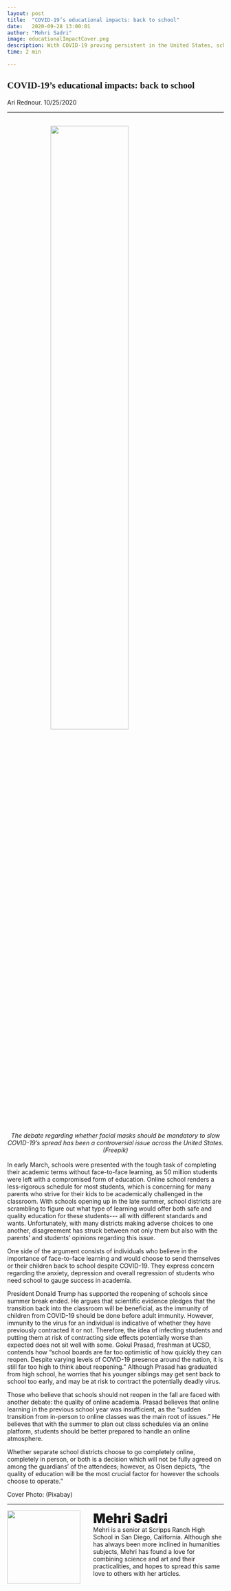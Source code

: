 ```yaml
---
layout: post
title:  "COVID-19’s educational impacts: back to school"
date:   2020-09-28 13:00:01
author: "Mehri Sadri"
image: educationalImpactCover.png
description: With COVID-19 proving persistent in the United States, school districts across the country are left with the tough decision on how to gauge their fall school semesters; whether they be fully online, fully in-school or a hybrid of both.
time: 2 min

---
```

<h2 style="font-family: Ergonomique Bold">COVID-19’s educational impacts: back to school</h2>
Ari Rednour. 10/25/2020
<hr>

<br>
<img src="{{ site.baseurl }}/images/blogs/2020/september/educationalImpactOne.png" width="60%" style="display: block; margin: 0 auto"/>  
<center><i>The debate regarding whether facial masks should be mandatory to slow COVID-19’s spread has been a controversial issue across the United States. (Freepik)</i></center>
<br>
In early March, schools were presented with the tough task of completing their academic terms without face-to-face learning, as 50 million students were left with a compromised form of education. Online school renders a less-rigorous schedule for most students, which is concerning for many parents who strive for their kids to be academically challenged in the classroom. With schools opening up in the late summer, school districts are scrambling to figure out what type of learning would offer both safe and quality education for these students--- all with different standards and wants. Unfortunately, with many districts making adverse choices to one another, disagreement has struck between not only them but also with the parents’ and students’ opinions regarding this issue.

One side of the argument consists of individuals who believe in the importance of face-to-face learning and would choose to send themselves or their children back to school despite COVID-19. They express concern regarding the anxiety, depression and overall regression of students who need school to gauge success in academia.

President Donald Trump has supported the reopening of schools since summer break ended. He argues that scientific evidence pledges that the transition back into the classroom will be beneficial, as the immunity of children from COVID-19 should be done before adult immunity. However, immunity to the virus for an individual is indicative of whether they have previously contracted it or not. Therefore, the idea of infecting students and putting them at risk of contracting side effects potentially worse than expected does not sit well with some. Gokul Prasad, freshman at UCSD, contends how “school boards are far too optimistic of how quickly they can reopen. Despite varying levels of COVID-19 presence around the nation, it is still far too high to think about reopening.” Although Prasad has graduated from high school, he worries that his younger siblings may get sent back to school too early, and may be at risk to contract the potentially deadly virus.

Those who believe that schools should not reopen in the fall are faced with another debate: the quality of online academia. Prasad believes that online learning in the previous school year was insufficient, as the “sudden transition from in-person to online classes was the main root of issues.” He believes that with the summer to plan out class schedules via an online platform, students should be better prepared to handle an online atmosphere.

Whether separate school districts choose to go completely online, completely in person, or both is a decision which will not be fully agreed on among the guardians’ of the attendees; however, as Olsen depicts, “the quality of education will be the most crucial factor for however the schools choose to operate.”

Cover Photo: (Pixabay)


<hr>
<img src="{{ site.baseurl }}/images/writingTeam/Mehri_Sadri.JPG" width="170" style="float: left; margin-right: 30px; margin-bottom: 20px;"/>
<div style="margin-bottom: 5%;">
<span style="font-size: 30px; font-weight: 900;">Mehri Sadri
</span>
<br>Mehri is a senior at Scripps Ranch High School in San Diego, California. Although she has always been more inclined in humanities subjects, Mehri has found a love for combining science and art and their practicalities, and hopes to spread this same love to others with her articles.

</div>
